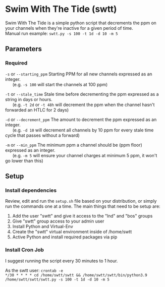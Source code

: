 # Swim With The Tide (swtt) 
Swim With The Tide is a simple python script that decrements the ppm on your channels when they're inactive for a given period of time.  
Manual run example: ```swtt.py -s 100 -t 1d -d 10 -m 5```  

## Parameters
### Required
```-s``` or ```--starting_ppm``` Starting PPM for all new channels expressed as an integer.  
&nbsp;&nbsp;&nbsp;&nbsp;&nbsp;&nbsp;(e.g. ```-s 100``` will start the channels at 100 ppm)  

```-t```  or ```--stale_time``` Stale time before decrementing the ppm expressed as a string in days or hours.  
&nbsp;&nbsp;&nbsp;&nbsp;&nbsp;&nbsp;(e.g. ```-t 2d``` or ```-t 48h``` will decrement the ppm when the channel hasn't forwarded an HTLC for 2 days)  

```-d``` or ```--decrement_ppm``` The amount to decrement the ppm expressed as an integer.  
&nbsp;&nbsp;&nbsp;&nbsp;&nbsp;&nbsp;(e.g. ```-d 10``` will decrement all channels by 10 ppm for every stale time cycle that passes without a forward)  

```-m``` or ```--min_ppm``` The minimum ppm a channel should be (ppm floor) expressed as an integer.  
&nbsp;&nbsp;&nbsp;&nbsp;&nbsp;&nbsp;(e.g. ```-m 5``` will ensure your channel charges at minimum 5 ppm, it won't go lower than this)  

## Setup
### Install dependencies
Review, edit and run the ```setup.sh``` file based on your distribution, or simply run the commands one at a time.
The main things that need to be setup are:
1. Add the user "swtt" and give it access to the "lnd" and "bos" groups
2. Give "swtt" group access to your admin user
3. Install Python and Virtual-Env
4. Create the "swtt" virtual environment inside of /home/swtt
5. Active Python and install required packages via pip

### Install Cron Job
I suggest running the script every 30 minutes to 1 hour.

As the swtt user: ```crontab -e```  
```*/30 * * * * cd /home/swtt/swtt && /home/swtt/swtt/bin/python3.9 /home/swtt/swtt/swtt.py -s 100 -t 1d -d 10 -m 5```  
